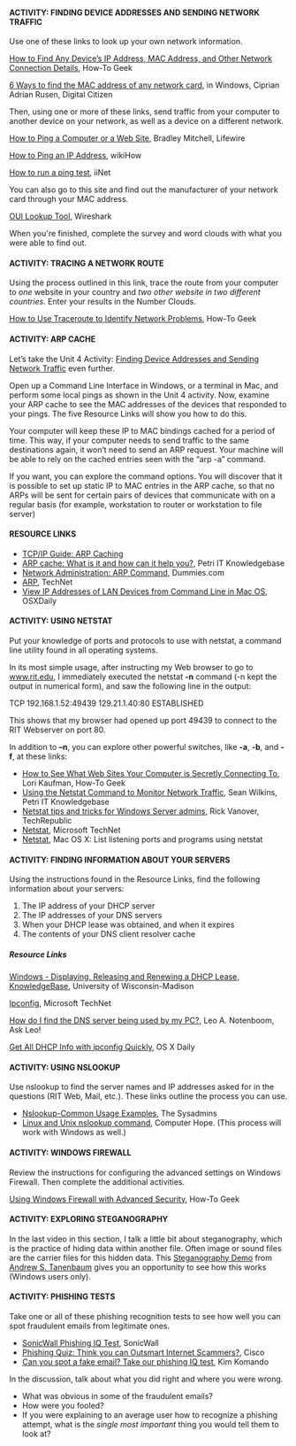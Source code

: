 #### ACTIVITY: FINDING DEVICE ADDRESSES AND SENDING NETWORK TRAFFIC

Use one of these links to look up your own network information.

[How to Find Any Device’s IP Address, MAC Address, and Other Network Connection Details](https://www.howtogeek.com/236838/how-to-find-any-devices-ip-address-mac-address-and-other-network-connection-details/), How-To Geek

[6 Ways to find the MAC address of any network card](http://www.digitalcitizen.life/4-ways-learn-mac-address-windows-7-windows-81), in Windows, Ciprian Adrian Rusen, Digital Citizen

Then, using one or more of these links, send traffic from your computer to another device on your network, as well as a device on a different network.

[How to Ping a Computer or a Web Site](https://www.lifewire.com/how-to-ping-computer-or-website-818405), Bradley Mitchell, Lifewire

[How to Ping an IP Address](http://www.wikihow.com/Ping-an-IP-Address), wikiHow

[How to run a ping test](https://iihelp.iinet.net.au/How_to_run_a_ping_test#toc_0), iiNet

You can also go to this site and find out the manufacturer of your network card through your MAC address.

[OUI Lookup Tool](https://www.wireshark.org/tools/oui-lookup.html), Wireshark

When you're finished, complete the survey and word clouds with what you were able to find out.



#### ACTIVITY: TRACING A NETWORK ROUTE

Using the process outlined in this link, trace the route from your computer to *one* website in your country and *two other website in two different countries*. Enter your results in the Number Clouds.

[How to Use Traceroute to Identify Network Problems](https://www.howtogeek.com/134132/how-to-use-traceroute-to-identify-network-problems/), How-To Geek



#### ACTIVITY: ARP CACHE

Let’s take the Unit 4 Activity: [Finding Device Addresses and Sending Network Traffic](https://courses.edx.org/courses/course-v1:RITx+CYBER501x+2T2018_2/jump_to_id/227be564324e4d1ab4ba04ccd09e2416) even further.

Open up a Command Line Interface in Windows, or a terminal in Mac, and perform some local pings as shown in the Unit 4 activity. Now, examine your ARP cache to see the MAC addresses of the devices that responded to your pings. The five Resource Links will show you how to do this.

Your computer will keep these IP to MAC bindings cached for a period of time. This way, if your computer needs to send traffic to the same destinations again, it won’t need to send an ARP request. Your machine will be able to rely on the cached entries seen with the “arp -a” command.

If you want, you can explore the command options. You will discover that it is possible to set up static IP to MAC entries in the ARP cache, so that no ARPs will be sent for certain pairs of devices that communicate with on a regular basis (for example, workstation to router or workstation to file server)

#### RESOURCE LINKS

- [TCP/IP Guide: ARP Caching](http://www.tcpipguide.com/free/t_ARPCaching.htm)
- [ARP cache: What is it and how can it help you?](https://www.petri.com/csc_arp_cache), Petri IT Knowledgebase
- [Network Administration: ARP Command](http://www.dummies.com/programming/networking/network-administration-arp-command/), Dummies.com
- [ARP](https://technet.microsoft.com/en-us/library/cc940107.aspx), TechNet
- [View IP Addresses of LAN Devices from Command Line in Mac OS](http://osxdaily.com/2016/11/03/view-lan-device-ip-address-arp/), OSXDaily



#### ACTIVITY: USING NETSTAT

Put your knowledge of ports and protocols to use with netstat, a command line utility found in all operating systems.

In its most simple usage, after instructing my Web browser to go to www.rit.edu, I immediately executed the netstat **-n** command (-n kept the output in numerical form), and saw the following line in the output:

TCP  192.168.1.52:49439  129.21.1.40:80  ESTABLISHED

This shows that my browser had opened up port 49439 to connect to the RIT Webserver on port 80.

In addition to **–n**, you can explore other powerful switches, like **-a**, **-b**, and **-f**, at these links:

- [How to See What Web Sites Your Computer is Secretly Connecting To](https://www.howtogeek.com/98601/easily-monitor-your-computers-internet-connection-activity/), Lori Kaufman, How-To Geek
- [Using the Netstat Command to Monitor Network Traffic](https://www.petri.com/netstat-command-monitor-network-traffic), Sean Wilkins, Petri IT Knowledgebase
- [Netstat tips and tricks for Windows Server admins](http://www.techrepublic.com/blog/the-enterprise-cloud/netstat-tips-and-tricks-for-windows-server-admins/), Rick Vanover, TechRepublic
- [Netstat](https://technet.microsoft.com/en-us/library/bb490947.aspx), Microsoft TechNet
- [Netstat](https://benohead.com/mac-netstat-list-ports-programs/), Mac OS X: List listening ports and programs using netstat



#### ACTIVITY: FINDING INFORMATION ABOUT YOUR SERVERS

Using the instructions found in the Resource Links, find the following information about your servers:

1. The IP address of your DHCP server
2. The IP addresses of your DNS servers
3. When your DHCP lease was obtained, and when it expires
4. The contents of your DNS client resolver cache

##### Resource Links

[Windows - Displaying, Releasing and Renewing a DHCP Lease, KnowledgeBase](https://kb.wisc.edu/page.php?id=562), University of Wisconsin-Madison

[Ipconfig](https://technet.microsoft.com/en-us/library/bb490921.aspx), Microsoft TechNet

[How do I find the DNS server being used by my PC?](http://ask-leo.com/how_do_i_find_the_dns_server_being_used_by_my_pc.html), Leo A. Notenboom, Ask Leo!

[Get All DHCP Info with ipconfig Quickly](http://osxdaily.com/2009/08/06/quickly-get-all-your-dhcp-info-with-ipconfig/), OS X Daily



#### ACTIVITY: USING NSLOOKUP

Use nslookup to find the server names and IP addresses asked for in the questions (RIT Web, Mail, etc.). These links outline the process you can use.

- [Nslookup-Common Usage Examples](https://blog.thesysadmins.co.uk/nslookup-common-usage-examples.html), The Sysadmins
- [Linux and Unix nslookup command](http://www.computerhope.com/unix/unslooku.htm), Computer Hope. (This process will work with Windows as well.)



#### ACTIVITY: WINDOWS FIREWALL

Review the instructions for configuring the advanced settings on Windows Firewall. Then complete the additional activities.

[Using Windows Firewall with Advanced Security](https://www.howtogeek.com/school/windows-network-security/lesson5/all/), How-To Geek



#### ACTIVITY: EXPLORING STEGANOGRAPHY

In the last video in this section, I talk a little bit about steganography, which is the practice of hiding data within another file. Often image or sound files are the carrier files for this hidden data. This [Steganography Demo](http://www.cs.vu.nl/~ast/books/mos2/zebras.html) from [Andrew S. Tanenbaum](https://en.wikipedia.org/wiki/Andrew_S._Tanenbaum) gives you an opportunity to see how this works (Windows users only).









#### ACTIVITY: PHISHING TESTS

Take one or all of these phishing recognition tests to see how well you can spot fraudulent emails from legitimate ones.

- [SonicWall Phishing IQ Test](https://www.sonicwall.com/phishing/), SonicWall
- [Phishing Quiz: Think you can Outsmart Internet Scammers?](https://www.opendns.com/phishing-quiz/), Cisco
- [Can you spot a fake email? Take our phishing IQ test](http://www.komando.com/tips/361345/can-you-spot-a-fake-email-take-our-phishing-iq-test), Kim Komando

In the discussion, talk about what you did right and where you were wrong.

- What was obvious in some of the fraudulent emails?
- How were you fooled?
- If you were explaining to an average user how to recognize a phishing attempt, what is the *single most important* thing you would tell them to look at?



